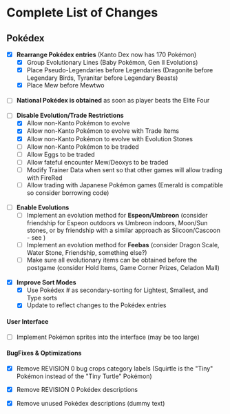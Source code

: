 # Complete List of Changes

## Pokédex
* [x] **Rearrange Pokédex entries** (Kanto Dex now has 170 Pokémon)
  * [x] Group Evolutionary Lines (Baby Pokémon, Gen II Evolutions)
  * [x] Place Pseudo-Legendaries before Legendaries (Dragonite before Legendary Birds, Tyranitar before Legendary Beasts)
  * [x] Place Mew before Mewtwo
<br><br>
* [ ] **National Pokédex is obtained** as soon as player beats the Elite Four
<br><br>
* [ ] **Disable Evolution/Trade Restrictions**
  * [x] Allow non-Kanto Pokémon to evolve
  * [x] Allow non-Kanto Pokémon to evolve with Trade Items
  * [x] Allow non-Kanto Pokémon to evolve with Evolution Stones
  * [ ] Allow non-Kanto Pokémon to be traded
  * [ ] Allow Eggs to be traded
  * [ ] Allow fateful encounter Mew/Deoxys to be traded
  * [ ] Modify Trainer Data when sent so that other games will allow trading with FireRed
  * [ ] Allow trading with Japanese Pokémon games (Emerald is compatible so consider borrowing code)
<br><br>
* [ ] **Enable Evolutions**
  * [ ] Implement an evolution method for **Espeon/Umbreon** (consider friendship for Espeon outdoors vs Umbreon indoors, Moon/Sun stones, or by friendship with a similar approach as Silcoon/Cascoon - see )
  * [ ] Implement an evolution method for **Feebas** (consider Dragon Scale, Water Stone, Friendship, something else?)
  * [ ] Make sure all evolutionary items can be obtained before the postgame (consider Hold Items, Game Corner Prizes, Celadon Mall)
<br><br>
* [x] **Improve Sort Modes**
  * [x] Use Pokédex # as secondary-sorting for Lightest, Smallest, and Type sorts
  * [x] Update to reflect changes to the Pokédex entries

#### User Interface
* [ ] Implement Pokémon sprites into the interface (may be too large)

#### BugFixes & Optimizations
* [x] Remove REVISION 0 bug crops category labels (Squirtle is the "Tiny" Pokémon instead of the "Tiny Turtle" Pokémon)
* [x] Remove REVISION 0 Pokédex descriptions
* [x] Remove unused Pokédex descriptions (dummy text)

